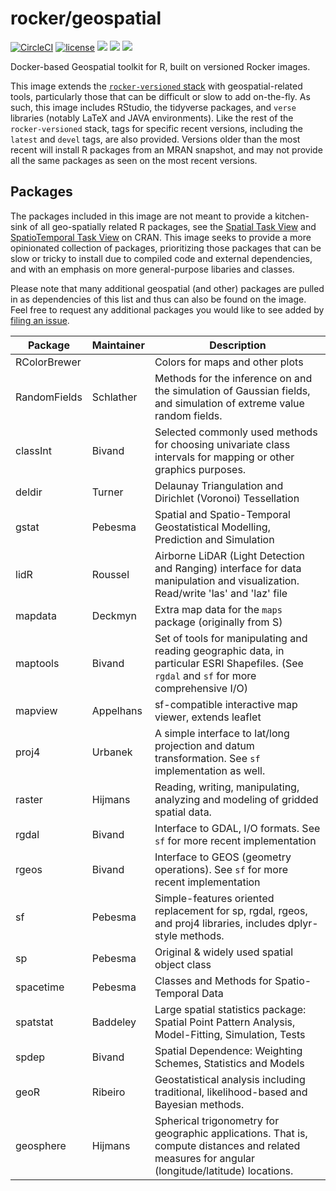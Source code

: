 # rocker/geospatial

[![CircleCI](https://circleci.com/gh/rocker-org/geospatial.svg?style=svg)](https://circleci.com/gh/rocker-org/geospatial) [![license](https://img.shields.io/badge/license-GPLv2-blue.svg)](https://opensource.org/licenses/GPL-2.0)  [![](https://images.microbadger.com/badges/image/rocker/geospatial.svg)](https://microbadger.com/images/rocker/geospatial)  [![](https://img.shields.io/docker/pulls/rocker/geospatial.svg)](https://hub.docker.com/r/rocker/geospatial) [![](https://img.shields.io/docker/automated/rocker/geospatial.svg)](https://hub.docker.com/r/rocker/geospatial/builds)


Docker-based Geospatial toolkit for R, built on versioned Rocker images. 

This image extends the [`rocker-versioned` stack](https://github.com/rocker-org/rocker-versioned) with geospatial-related tools, particularly those that can be difficult or slow to add on-the-fly.  As such, this image includes RStudio, the tidyverse packages, and `verse` libraries (notably LaTeX and JAVA environments).  Like the rest of the `rocker-versioned` stack, tags for specific recent versions, including the `latest` and `devel` tags, are also provided. Versions older than the most recent will install R packages from an MRAN snapshot, and may not provide all the same packages as seen on the most recent versions.    

## Packages


The packages included in this image are not meant to provide a kitchen-sink of all geo-spatially related R packages, see the [Spatial Task View](https://cran.r-project.org/web/views/Spatial.html) and [SpatioTemporal Task View](https://cran.r-project.org/web/views/SpatioTemporal.html) on CRAN.  This image seeks to provide a more opinionated collection of packages, prioritizing those packages that can be slow or tricky to install due to compiled code and external dependencies, and with an emphasis on more general-purpose libaries and classes.  

Please note that many additional geospatial (and other) packages are pulled in as dependencies of this list and thus can also be found on the image.  Feel free to request any additional packages you would like to see added by [filing an issue](https://github.com/rocker-org/geospatial/issues). 

Package       | Maintainer| Description 
--------------|-----------|----------------------------------
RColorBrewer  |           | Colors for maps and other plots
RandomFields  |Schlather  | Methods for the inference on and the simulation of Gaussian fields, and simulation of extreme value random fields.
classInt      | Bivand    | Selected commonly used methods for choosing univariate class intervals for mapping or other graphics purposes.
deldir        | Turner    | Delaunay Triangulation and Dirichlet (Voronoi) Tessellation 
gstat         | Pebesma   | Spatial and Spatio-Temporal Geostatistical Modelling, Prediction and Simulation
lidR          | Roussel   | Airborne LiDAR (Light Detection and Ranging) interface for data manipulation and visualization. Read/write 'las' and 'laz' file
mapdata       | Deckmyn   | Extra map data for the `maps` package (originally from S)
maptools      | Bivand    | Set of tools for manipulating and reading geographic data, in particular ESRI Shapefiles.  (See `rgdal` and `sf` for more comprehensive I/O)
mapview       | Appelhans | sf-compatible interactive map viewer, extends leaflet  
proj4         | Urbanek   | A simple interface to lat/long projection and datum transformation.  See `sf` implementation as well. 
raster        | Hijmans   | Reading, writing, manipulating, analyzing and modeling of gridded spatial data.
rgdal         | Bivand    | Interface to GDAL, I/O formats. See `sf` for more recent implementation
rgeos         | Bivand    | Interface to GEOS (geometry operations). See `sf` for more recent implementation
sf            | Pebesma   | Simple-features oriented replacement for sp, rgdal, rgeos, and proj4 libraries, includes dplyr-style methods.
sp            | Pebesma   | Original & widely used spatial object class
spacetime     | Pebesma   | Classes and Methods for Spatio-Temporal Data
spatstat      | Baddeley  | Large spatial statistics package: Spatial Point Pattern Analysis, Model-Fitting, Simulation, Tests
spdep         | Bivand    | Spatial Dependence: Weighting Schemes, Statistics and Models
geoR          | Ribeiro   | Geostatistical analysis including traditional, likelihood-based and Bayesian methods.
geosphere     | Hijmans   | Spherical trigonometry for geographic applications. That is, compute distances and related measures for angular (longitude/latitude) locations. 

 
